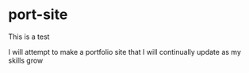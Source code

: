 # port-site
This is a test

I will attempt to make a portfolio site that I will continually update as my skills grow